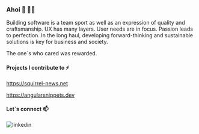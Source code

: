 ### Ahoi 👋 🏴‍☠️

Building software is a team sport as well as an expression of quality and craftsmanship. UX has many layers. User needs are in focus. Passion leads to perfection. In the long haul, developing forward-thinking and sustainable solutions is key for business and society.

The one`s who cared was rewarded.

#### Projects I contribute to ⚡

https://squirrel-news.net

https://angularsnippets.dev

#### Let`s connect 📫

<p>
<a href="www.linkedin.com/in/olivererxleben">
   <img align="left" alt="linkedin" src="https://img.shields.io/badge/LinkedIn-0077B5?style=for-the-badge&logo=linkedin&logoColor=white" />
</a>
</p>
<!--
**olierxleben/olierxleben** is a ✨ _special_ ✨ repository because its `README.md` (this file) appears on your GitHub profile.

Here are some ideas to get you started:

- 🔭 I’m currently working on ...
- 🌱 I’m currently learning ...
- 👯 I’m looking to collaborate on ...
- 🤔 I’m looking for help with ...
- 💬 Ask me about ...
- 📫 How to reach me: ...
- 😄 Pronouns: ...
- ⚡ Fun fact: ...
-->
